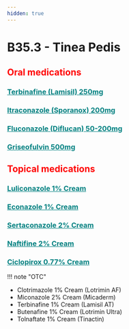 ```yaml
---
hidden: true
---
```


# B35.3 - Tinea Pedis 
## <b  style="color:red">Oral medications</b>
### <u  style="color:teal">Terbinafine (Lamisil) 250mg </u>
### <u  style="color:teal">Itraconazole (Sporanox) 200mg </u>
### <u  style="color:teal">Fluconazole (Diflucan) 50-200mg</u>
### <u  style="color:teal">Griseofulvin 500mg</u>

## <b  style="color:red">Topical  medications</b>
### <u  style="color:teal">Luliconazole 1% Cream</u>
### <u  style="color:teal">Econazole 1% Cream</u>
### <u  style="color:teal">Sertaconazole 2% Cream</u>
### <u  style="color:teal">Naftifine 2% Cream</u>
### <u  style="color:teal">Ciclopirox 0.77% Cream</u>

!!! note "OTC"
    <ul>
        <li>Clotrimazole 1% Cream (Lotrimin AF)</li>
        <li>Miconazole 2% Cream (Micaderm)</li>
        <li>Terbinafine 1% Cream (Lamisil AT)</li>
        <li>Butenafine 1% Cream (Lotrimin Ultra)</li>
        <li>Tolnaftate 1% Cream (Tinactin)</li>
    </ul>